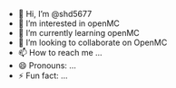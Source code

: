 - 👋 Hi, I’m @shd5677
- 👀 I’m interested in openMC
- 🌱 I’m currently learning openMC
- 💞️ I’m looking to collaborate on OpenMC
- 📫 How to reach me ...
- 😄 Pronouns: ...
- ⚡ Fun fact: ...

<!---
shd5677/shd5677 is a ✨ special ✨ repository because its `README.md` (this file) appears on your GitHub profile.
You can click the Preview link to take a look at your changes.
--->
